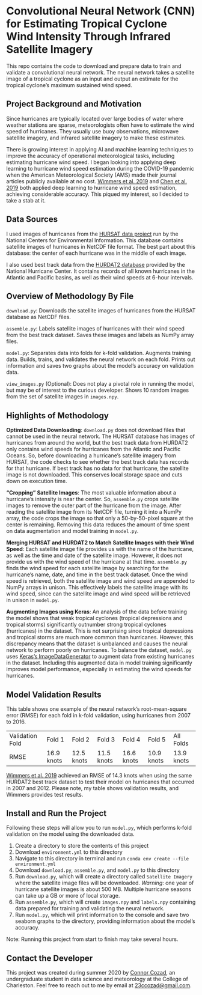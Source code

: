 # Convolutional Neural Network (CNN) for Estimating Tropical Cyclone Wind Intensity Through Infrared Satellite Imagery
This repo contains the code to download and prepare data to train and validate a convolutional neural network. The neural network takes a satellite image of a tropical cyclone as an input and output an estimate for the tropical cyclone’s maximum sustained wind speed.
## Project Background and Motivation
Since hurricanes are typically located over large bodies of water where weather stations are sparse, meteorologists often have to estimate the wind speed of hurricanes. They usually use buoy observations, microwave satellite imagery, and infrared satellite imagery to make these estimates.

There is growing interest in applying AI and machine learning techniques to improve the accuracy of operational meteorological tasks, including estimating hurricane wind speed. I began looking into applying deep learning to hurricane wind speed estimation during the COVID-19 pandemic when the American Meteorological Society (AMS) made their journal articles publicly available at no cost. <a href="https://journals.ametsoc.org/mwr/article/147/6/2261/344590/Using-Deep-Learning-to-Estimate-Tropical-Cyclone">Wimmers et al. 2019</a> and <a href="https://journals.ametsoc.org/waf/article/34/2/447/291/Estimating-Tropical-Cyclone-Intensity-by-Satellite">Chen et al. 2019</a> both applied deep learning to hurricane wind speed estimation, achieving considerable accuracy. This piqued my interest, so I decided to take a stab at it.
## Data Sources
I used images of hurricanes from the <a href="https://www.ncdc.noaa.gov/hursat/">HURSAT data project</a> run by the National Centers for Environmental Information. This database contains satellite images of hurricanes in NetCDF file format. The best part about this database: the center of each hurricane was in the middle of each image.

I also used best track data from the <a href="https://www.nhc.noaa.gov/data/#hurdat">HURDAT2 database</a> provided by the National Hurricane Center. It contains records of all known hurricanes in the Atlantic and Pacific basins, as well as their wind speeds at 6-hour intervals.
## Overview of Methodology By File
`download.py`: Downloads the satellite images of hurricanes from the HURSAT database as NetCDF files.

`assemble.py`: Labels satellite images of hurricanes with their wind speed from the best track dataset. Saves these images and labels as NumPy array files.

`model.py`: Separates data into folds for k-fold validation. Augments training data. Builds, trains, and validates the neural network on each fold. Prints out information and saves two graphs about the model’s accuracy on validation data.

`view_images.py` (Optional): Does not play a pivotal role in running the model, but may be of interest to the curious developer. Shows 10 random images from the set of satellite images in `images.npy`.
## Highlights of Methodology
<b>Optimized Data Downloading</b>: `download.py` does not download files that cannot be used in the neural network. The HURSAT database has images of hurricanes from around the world, but the best track data from HURDAT2 only contains wind speeds for hurricanes from the Atlantic and Pacific Oceans. So, before downloading a hurricane’s satellite imagery from HURSAT, the code checks to see whether the best track data has records for that hurricane. If best track has no data for that hurricane, the satellite image is not downloaded. This conserves local storage space and cuts down on execution time.

<b>“Cropping” Satellite Images</b>: The most valuable information about a hurricane’s intensity is near the center. So, `assemble.py` crops satellite images to remove the outer part of the hurricane from the image. After reading the satellite image from its NetCDF file, turning it into a NumPy array, the code crops the image so that only a 50-by-50-pixel square at the center is remaining. Removing this data reduces the amount of time spent on data augmentation and model training in `model.py`.

<b>Merging HURSAT and HURDAT2 to Match Satellite Images with their Wind Speed</b>: Each satellite image file provides us with the name of the hurricane, as well as the time and date of the satellite image. However, it does not provide us with the wind speed of the hurricane at that time. `assemble.py` finds the wind speed for each satellite image by searching for the hurricane’s name, date, and time in the best track dataset. Once the wind speed is retrieved, both the satellite image and wind speed are appended to NumPy arrays in unison. This effectively labels the satellite image with its wind speed, since can the satellite image and wind speed will be retrieved in unison in `model.py`.

<b>Augmenting Images using Keras</b>: An analysis of the data before training the model shows that weak tropical cyclones (tropical depressions and tropical storms) significantly outnumber strong tropical cyclones (hurricanes) in the dataset. This is not surprising since tropical depressions and tropical storms are much more common than hurricanes. However, this discrepancy means that the dataset is unbalanced and causes the neural network to perform poorly on hurricanes. To balance the dataset, `model.py` uses <a href="https://blog.keras.io/building-powerful-image-classification-models-using-very-little-data.html">Keras’s ImageDataGenerator</a> to augment data from existing hurricanes in the dataset. Including this augmented data in model training significantly improves model performance, especially in estimating the wind speeds for hurricanes.
## Model Validation Results
This table shows one example of the neural network’s root-mean-square error (RMSE) for each fold in k-fold validation, using hurricanes from 2007 to 2016.

<table>
  <tr>
    <td>Validation Fold</td>
    <td>Fold 1</td>
    <td>Fold 2</td>
    <td>Fold 3</td>
    <td>Fold 4</td>
    <td>Fold 5</td>
    <td>All Folds</td>
  <tr>
  <tr>
    <td>RMSE</td>
    <td>16.9 knots</td>
    <td>12.5 knots</td>
    <td>11.5 knots</td>
    <td>16.6 knots</td>
    <td>10.9 knots</td>
    <td>13.9 knots</td>
  <tr>
</table>
<a href="https://journals.ametsoc.org/mwr/article/147/6/2261/344590/Using-Deep-Learning-to-Estimate-Tropical-Cyclone">Wimmers et al. 2019</a> achieved an RMSE of 14.3 knots when using the same HURDAT2 best track dataset to test their model on hurricanes that occurred in 2007 and 2012. Please note, my table shows validation results, and Wimmers provides test results.

## Install and Run the Project
Following these steps will allow you to run `model.py`, which performs k-fold validation on the model using the downloaded data. 
1.	Create a directory to store the contents of this project
2.	Download `environment.yml` to this directory
3.	Navigate to this directory in terminal and run `conda env create --file environment.yml`
4.	Download `download.py`, `assemble.py`, and `model.py` to this directory
5.	Run `download.py`, which will create a directory called `Satellite Imagery` where the satellite image files will be downloaded. <i>Warning</i>: one year of hurricane satellite images is about 500 MB. Multiple hurricane seasons can take up a GB or more of local storage.
6.	Run `assemble.py`, which will create `images.npy` and `labels.npy` containing data prepared for training and validating the neural network.
7.	Run `model.py`, which will print information to the console and save two seaborn graphs to the directory, providing information about the model’s accuracy.

Note: Running this project from start to finish may take several hours.
## Contact the Developer
This project was created during summer 2020 by <a href="https://www.linkedin.com/in/connor-cozad/">Connor Cozad</a>, an undergraduate student in data science and meteorology at the College of Charleston. Feel free to reach out to me by email at 23ccozad@gmail.com.
